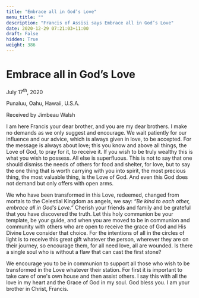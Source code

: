 ```yaml
---
title: "Embrace all in God’s Love"
menu_title: ""
description: "Francis of Assisi says Embrace all in God’s Love"
date: 2020-12-29 07:21:03+11:00
draft: False
hidden: True
weight: 386
---
```

# Embrace all in God’s Love

July 17<sup>th</sup>, 2020

Punaluu, Oahu, Hawaii, U.S.A.

Received by Jimbeau Walsh



I am here Francis your dear brother, and you are my dear brothers. I make no demands as we only suggest and encourage. We wait patiently for our influence and our advice, which is always given in love, to be accepted. For the message is always about love; this you know and above all things, the Love of God, to pray for it, to receive it. If you wish to be truly wealthy this is what you wish to possess. All else is superfluous. This is not to say that one should dismiss the needs of others for food and shelter, for love, but to say the one thing that is worth carrying with you into spirit, the most precious thing, the most valuable thing, is the Love of God. And even this God does not demand but only offers with open arms.

We who have been transformed in this Love, redeemed, changed from mortals to the Celestial Kingdom as angels, we say: *“Be kind to each other, embrace all in God’s Love.”* Cherish your friends and family and be grateful that you have discovered the truth. Let this holy communion be your template, be your guide, and when you are moved to be in communion and community with others who are open to receive the grace of God and His Divine Love consider that choice. For the intentions of all in the circles of light is to receive this great gift whatever the person, wherever they are on their journey, so encourage them, for all need love, all are wounded. Is there a single soul who is without a flaw that can cast the first stone?

We encourage you to be in communion to support all those who wish to be transformed in the Love whatever their station. For first it is important to take care of one's own house and then assist others. I say this with all the love in my heart and the Grace of God in my soul. God bless you. I am your brother in Christ, Francis.
